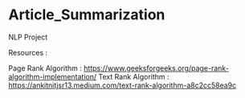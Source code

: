 # Article_Summarization
NLP Project


Resources : 

Page Rank Algorithm : https://www.geeksforgeeks.org/page-rank-algorithm-implementation/
Text Rank Algorithm : https://ankitnitjsr13.medium.com/text-rank-algorithm-a8c2cc58ea9c

